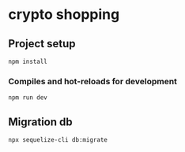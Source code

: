 # crypto shopping

## Project setup
```
npm install
```

### Compiles and hot-reloads for development
```
npm run dev
```
## Migration db
```
npx sequelize-cli db:migrate
```
